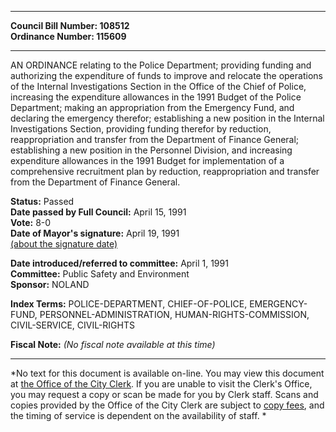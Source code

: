 * * * * *  
  
**Council Bill Number: [](#h0)[](#h2)108512**   
**Ordinance Number: 115609**  
  
* * * * *  
  
AN ORDINANCE relating to the Police Department; providing funding and authorizing the expenditure of funds to improve and relocate the operations of the Internal Investigations Section in the Office of the Chief of Police, increasing the expenditure allowances in the 1991 Budget of the Police Department; making an appropriation from the Emergency Fund, and declaring the emergency therefor; establishing a new position in the Internal Investigations Section, providing funding therefor by reduction, reappropriation and transfer from the Department of Finance General; establishing a new position in the Personnel Division, and increasing expenditure allowances in the 1991 Budget for implementation of a comprehensive recruitment plan by reduction, reappropriation and transfer from the Department of Finance General.  
  
**Status:** Passed   
**Date passed by Full Council:** April 15, 1991   
**Vote:** 8-0   
**Date of Mayor's signature:** April 19, 1991   
[(about the signature date)](/~public/approvaldate.htm)   
  
  
**Date introduced/referred to committee:** April 1, 1991   
**Committee:** Public Safety and Environment   
**Sponsor:** NOLAND   
  
**Index Terms:** POLICE-DEPARTMENT, CHIEF-OF-POLICE, EMERGENCY-FUND, PERSONNEL-ADMINISTRATION, HUMAN-RIGHTS-COMMISSION, CIVIL-SERVICE, CIVIL-RIGHTS  
  
**Fiscal Note:** *(No fiscal note available at this time)*  
  
* * * * *  
  
*No text for this document is available on-line. You may view this document at [the Office of the City Clerk](http://www.seattle.gov/leg/clerk/contactUs.htm). If you are unable to visit the Clerk's Office, you may request a copy or scan be made for you by Clerk staff. Scans and copies provided by the Office of the City Clerk are subject to [copy fees](http://clerk.seattle.gov/~public/clerkfees.htm), and the timing of service is dependent on the availability of staff. *  
  
  
